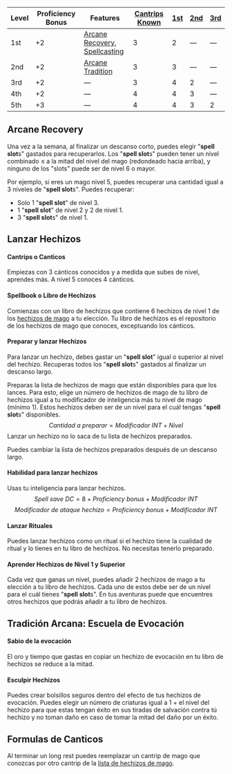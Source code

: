 | Level | Proficiency Bonus | Features                                                                                                                                                       | [Cantrips Known](https://5e.tools/spells.html#blankhash,flstlevel:0=1,flstclass:wizard=1) | [1st](https://5e.tools/spells.html#blankhash,flstlevel:1=1,flstclass:wizard=1) | [2nd](https://5e.tools/spells.html#blankhash,flstlevel:2=1,flstclass:wizard=1) | [3rd](https://5e.tools/spells.html#blankhash,flstlevel:3=1,flstclass:wizard=1) |
| ----- | ----------------- | -------------------------------------------------------------------------------------------------------------------------------------------------------------- | ----------------------------------------------------------------------------------------- | ------------------------------------------------------------------------------ | ------------------------------------------------------------------------------ | ------------------------------------------------------------------------------ |
| 1st   | +2                | [Arcane Recovery](https://5e.tools/classes.html#wizard_phb,state:feature=s0-0),<br>[Spellcasting](https://5e.tools/classes.html#wizard_phb,state:feature=s0-1) | 3                                                                                         | 2                                                                              | —                                                                              | —                                                                              |
| 2nd   | +2                | [Arcane Tradition](https://5e.tools/classes.html#wizard_phb,state:feature=s1-0)                                                                                | 3                                                                                         | 3                                                                              | —                                                                              | —                                                                              |
| 3rd   | +2                | —                                                                                                                                                              | 3                                                                                         | 4                                                                              | 2                                                                              | —                                                                              |
| 4th   | +2                | —                                                                                                                                                              | 4                                                                                         | 4                                                                              | 3                                                                              | —                                                                              |
| 5th   | +3                | —                                                                                                                                                              | 4                                                                                         | 4                                                                              | 3                                                                              | 2                                                                              |
## Arcane Recovery
Una vez a la semana, al finalizar un descanso corto, puedes elegir "**spell slot**s" gastados para recuperarlos. Los "**spell slot**s" pueden tener un nivel combinado $\leq$ a la mitad del nivel del mago (redondeado hacia arriba), y ninguno de los "slots" puede ser de nivel 6 o mayor.

Por ejemplo, si eres un mago nivel 5, puedes recuperar una cantidad igual a 3 niveles de "**spell slot**s". Puedes recuperar:
+ Solo 1 "**spell slot**" de nivel 3.
+ 1 "**spell slot**" de nivel 2 y 2 de nivel 1.
+ 3 "**spell slot**s" de nivel 1.
## Lanzar Hechizos
#### Cantrips o Canticos
Empiezas con 3 cánticos conocidos y a medida que subes de nivel, aprendes más.
A nivel 5 conoces 4 cánticos.
#### Spellbook o Libro de Hechizos
Comienzas con un libro de hechizos que contiene 6 hechizos de nivel 1 de los [hechizos de mago](https://5e.tools/spells.html#blankhash,flstclass:wizard=1) a tu elección. Tu libro de hechizos es el repositorio de los hechizos de mago que conoces, exceptuando los cánticos.
#### Preparar y lanzar Hechizos
Para lanzar un hechizo, debes gastar un "**spell slot**" igual o superior al nivel del hechizo. Recuperas todos los "**spell slot**s" gastados al finalizar un descanso largo.

Preparas la lista de hechizos de mago que están disponibles para que los lances. Para esto, elige un número de hechizos de mago de tu libro de hechizos igual a tu modificador de inteligencia más tu nivel de mago (mínimo 1). Estos hechizos deben ser de un nivel para el cuál tengas "**spell slot**s" disponibles.
$$Cantidad\ a\ preparar = Modificador\ INT + Nivel$$
Lanzar un hechizo no lo saca de tu lista de hechizos preparados.

Puedes cambiar la lista de hechizos preparados después de un descanso largo.
#### Habilidad para lanzar hechizos
Usas tu inteligencia para lanzar hechizos. 
$$Spell\ save\ DC=8+Proficiency\ bonus+Modificador\ INT$$
$$Modificador\ de\ ataque\ hechizo=Proficiency\ bonus+Modificador\ INT$$
#### Lanzar Rituales
Puedes lanzar hechizos como un ritual si el hechizo tiene la cualidad de ritual y lo tienes en tu libro de hechizos. No necesitas tenerlo preparado.
#### Aprender Hechizos de Nivel 1 y Superior
Cada vez que ganas un nivel, puedes añadir 2 hechizos de mago a tu elección a tu libro de hechizos. Cada uno de estos debe ser de un nivel para el cuál tienes "**spell slot**s". En tus aventuras puede que encuentres otros hechizos que podrás añadir a tu libro de hechizos.
## Tradición Arcana: Escuela de Evocación
#### Sabio de la evocación
El oro y tiempo que gastas en copiar un hechizo de evocación en tu libro de hechizos se reduce a la mitad.
#### Esculpir Hechizos
Puedes crear bolsillos seguros dentro del efecto de tus hechizos de evocación. Puedes elegir un número de criaturas igual a 1 + el nivel del hechizo para que estas tengan éxito en sus tiradas de salvación contra tú hechizo y no toman daño en caso de tomar la mitad del daño por un éxito.
## Formulas de Canticos
Al terminar un long rest puedes reemplazar un cantrip de mago que conozcas por otro cantrip de la [lista de hechizos de mago](https://5e.tools/spells.html#abi-dalzim's%20horrid%20wilting_xge).